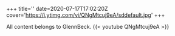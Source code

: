 +++
title=''
date=2020-07-17T17:02:20Z
cover='https://i.ytimg.com/vi/QNgMtcuj9eA/sddefault.jpg'
+++

All content belongs to GlennBeck.
{{< youtube QNgMtcuj9eA >}}
